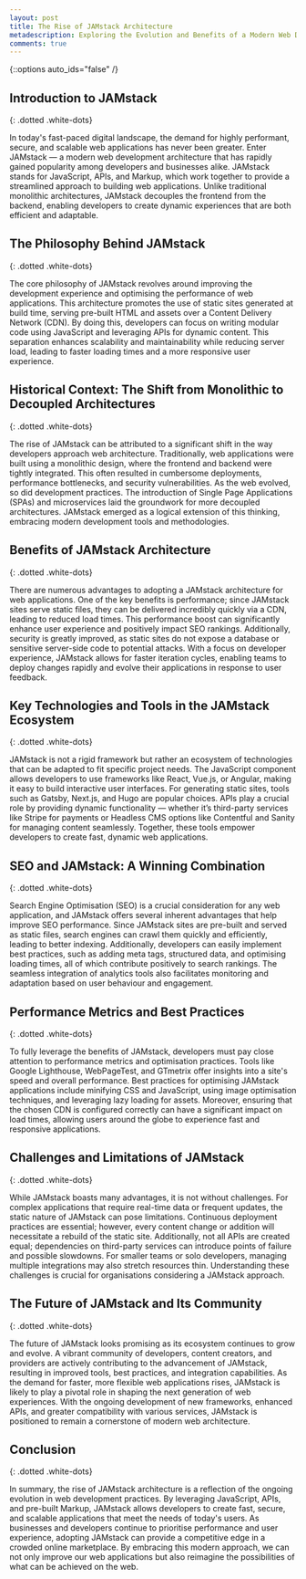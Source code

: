```yaml
---
layout: post
title: The Rise of JAMstack Architecture
metadescription: Exploring the Evolution and Benefits of a Modern Web Development Approach
comments: true
---
```

{::options auto_ids="false" /}
## Introduction to JAMstack
{: .dotted .white-dots}

In today's fast-paced digital landscape, the demand for highly performant, secure, and scalable web applications has never been greater. Enter JAMstack — a modern web development architecture that has rapidly gained popularity among developers and businesses alike. JAMstack stands for JavaScript, APIs, and Markup, which work together to provide a streamlined approach to building web applications. Unlike traditional monolithic architectures, JAMstack decouples the frontend from the backend, enabling developers to create dynamic experiences that are both efficient and adaptable.

## The Philosophy Behind JAMstack
{: .dotted .white-dots}

The core philosophy of JAMstack revolves around improving the development experience and optimising the performance of web applications. This architecture promotes the use of static sites generated at build time, serving pre-built HTML and assets over a Content Delivery Network (CDN). By doing this, developers can focus on writing modular code using JavaScript and leveraging APIs for dynamic content. This separation enhances scalability and maintainability while reducing server load, leading to faster loading times and a more responsive user experience.

## Historical Context: The Shift from Monolithic to Decoupled Architectures
{: .dotted .white-dots}

The rise of JAMstack can be attributed to a significant shift in the way developers approach web architecture. Traditionally, web applications were built using a monolithic design, where the frontend and backend were tightly integrated. This often resulted in cumbersome deployments, performance bottlenecks, and security vulnerabilities. As the web evolved, so did development practices. The introduction of Single Page Applications (SPAs) and microservices laid the groundwork for more decoupled architectures. JAMstack emerged as a logical extension of this thinking, embracing modern development tools and methodologies.

## Benefits of JAMstack Architecture
{: .dotted .white-dots}

There are numerous advantages to adopting a JAMstack architecture for web applications. One of the key benefits is performance; since JAMstack sites serve static files, they can be delivered incredibly quickly via a CDN, leading to reduced load times. This performance boost can significantly enhance user experience and positively impact SEO rankings. Additionally, security is greatly improved, as static sites do not expose a database or sensitive server-side code to potential attacks. With a focus on developer experience, JAMstack allows for faster iteration cycles, enabling teams to deploy changes rapidly and evolve their applications in response to user feedback.

## Key Technologies and Tools in the JAMstack Ecosystem
{: .dotted .white-dots}

JAMstack is not a rigid framework but rather an ecosystem of technologies that can be adapted to fit specific project needs. The JavaScript component allows developers to use frameworks like React, Vue.js, or Angular, making it easy to build interactive user interfaces. For generating static sites, tools such as Gatsby, Next.js, and Hugo are popular choices. APIs play a crucial role by providing dynamic functionality — whether it’s third-party services like Stripe for payments or Headless CMS options like Contentful and Sanity for managing content seamlessly. Together, these tools empower developers to create fast, dynamic web applications.

## SEO and JAMstack: A Winning Combination
{: .dotted .white-dots}

Search Engine Optimisation (SEO) is a crucial consideration for any web application, and JAMstack offers several inherent advantages that help improve SEO performance. Since JAMstack sites are pre-built and served as static files, search engines can crawl them quickly and efficiently, leading to better indexing. Additionally, developers can easily implement best practices, such as adding meta tags, structured data, and optimising loading times, all of which contribute positively to search rankings. The seamless integration of analytics tools also facilitates monitoring and adaptation based on user behaviour and engagement.

## Performance Metrics and Best Practices
{: .dotted .white-dots}

To fully leverage the benefits of JAMstack, developers must pay close attention to performance metrics and optimisation practices. Tools like Google Lighthouse, WebPageTest, and GTmetrix offer insights into a site's speed and overall performance. Best practices for optimising JAMstack applications include minifying CSS and JavaScript, using image optimisation techniques, and leveraging lazy loading for assets. Moreover, ensuring that the chosen CDN is configured correctly can have a significant impact on load times, allowing users around the globe to experience fast and responsive applications.

## Challenges and Limitations of JAMstack
{: .dotted .white-dots}

While JAMstack boasts many advantages, it is not without challenges. For complex applications that require real-time data or frequent updates, the static nature of JAMstack can pose limitations. Continuous deployment practices are essential; however, every content change or addition will necessitate a rebuild of the static site. Additionally, not all APIs are created equal; dependencies on third-party services can introduce points of failure and possible slowdowns. For smaller teams or solo developers, managing multiple integrations may also stretch resources thin. Understanding these challenges is crucial for organisations considering a JAMstack approach.

## The Future of JAMstack and Its Community
{: .dotted .white-dots}

The future of JAMstack looks promising as its ecosystem continues to grow and evolve. A vibrant community of developers, content creators, and providers are actively contributing to the advancement of JAMstack, resulting in improved tools, best practices, and integration capabilities. As the demand for faster, more flexible web applications rises, JAMstack is likely to play a pivotal role in shaping the next generation of web experiences. With the ongoing development of new frameworks, enhanced APIs, and greater compatibility with various services, JAMstack is positioned to remain a cornerstone of modern web architecture.

## Conclusion
{: .dotted .white-dots}

In summary, the rise of JAMstack architecture is a reflection of the ongoing evolution in web development practices. By leveraging JavaScript, APIs, and pre-built Markup, JAMstack allows developers to create fast, secure, and scalable applications that meet the needs of today's users. As businesses and developers continue to prioritise performance and user experience, adopting JAMstack can provide a competitive edge in a crowded online marketplace. By embracing this modern approach, we can not only improve our web applications but also reimagine the possibilities of what can be achieved on the web.

